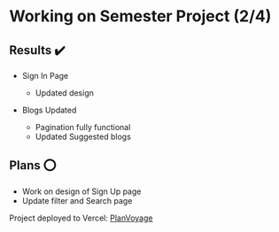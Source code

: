 # Working on Semester Project (2/4) 

## Results ✔️

- Sign In Page
   - Updated design

- Blogs Updated
   - Pagination fully functional
   - Updated Suggested blogs

## Plans ⭕

- Work on design of Sign Up page
- Update filter and Search page

Project deployed to Vercel: [PlanVoyage](https://planvoyage.vercel.app/)